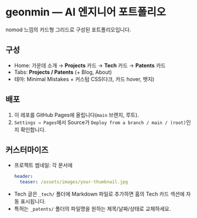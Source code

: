# geonmin — AI 엔지니어 포트폴리오

nomod 느낌의 카드형 그리드로 구성된 포트폴리오입니다.

## 구성
- Home: 가운데 소개 → **Projects** 카드 → **Tech** 카드 → **Patents** 카드
- Tabs: **Projects / Patents** (+ Blog, About)
- 테마: Minimal Mistakes + 커스텀 CSS(다크, 카드 hover, 뱃지)

## 배포
1. 이 레포를 GitHub Pages에 올립니다(`main` 브랜치, 루트).
2. `Settings → Pages`에서 Source가 `Deploy from a branch / main / (root)`인지 확인합니다.

## 커스터마이즈
- 프로젝트 썸네일: 각 문서에
  ```yaml
  header:
    teaser: /assets/images/your-thumbnail.jpg
  ```
- Tech 글은 `_tech/` 폴더에 Markdown 파일로 추가하면 홈의 Tech 카드 섹션에 자동 표시됩니다.
- 특허는 `_patents/` 폴더의 파일명을 원하는 제목/날짜/상태로 교체하세요.
